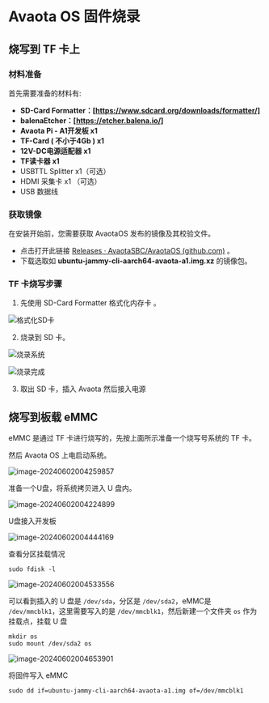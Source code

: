 # Avaota OS 固件烧录

## 烧写到 TF 卡上

### 材料准备

  首先需要准备的材料有: 

- **SD-Card Formatter：[https://www.sdcard.org/downloads/formatter/]**
- **balenaEtcher：[https://etcher.balena.io/]** 
- **Avaota Pi - A1开发板 x1**
- **TF-Card ( 不小于4Gb ) x1** 
- **12V-DC电源适配器 x1** 
- **TF读卡器 x1** 
- USBTTL Splitter x1（可选）
- HDMI 采集卡 x1 （可选）
- USB 数据线

### 获取镜像

在安装开始前，您需要获取 AvaotaOS 发布的镜像及其校验文件。

-  点击打开此链接 [Releases · AvaotaSBC/AvaotaOS (github.com)](https://github.com/AvaotaSBC/AvaotaOS/releases) 。
-  下载选取如 **ubuntu-jammy-cli-aarch64-avaota-a1.img.xz** 的镜像包。

### TF 卡烧写步骤

1. 先使用 SD-Card Formatter 格式化内存卡 。


![格式化SD卡](assets/01-os-flash/image-20240512140812779.png)

2. 烧录到 SD 卡。

![烧录系统](assets/01-os-flash/image-20240512141248775.png)

![烧录完成](assets/01-os-flash/image-20240512142321205.png)

3. 取出 SD 卡，插入 Avaota 然后接入电源

## 烧写到板载 eMMC

eMMC 是通过 TF 卡进行烧写的，先按上面所示准备一个烧写号系统的 TF 卡。

然后 Avaota OS 上电启动系统。

![image-20240602004259857](assets/post/01-os-flash/image-20240602004259857.png)

准备一个U盘，将系统拷贝进入 U 盘内。

![image-20240602004224899](assets/post/01-os-flash/image-20240602004224899.png)

U盘接入开发板

![image-20240602004444169](assets/post/01-os-flash/image-20240602004444169.png)

查看分区挂载情况

```
sudo fdisk -l
```

![image-20240602004533556](assets/post/01-os-flash/image-20240602004533556.png)

可以看到插入的 U 盘是 `/dev/sda`，分区是 `/dev/sda2`，eMMC是 `/dev/mmcblk1`，这里需要写入的是 `/dev/mmcblk1`，然后新建一个文件夹 `os` 作为挂载点，挂载 U 盘

```
mkdir os
sudo mount /dev/sda2 os
```

![image-20240602004653901](assets/post/01-os-flash/image-20240602004653901.png)

将固件写入 eMMC

```
sudo dd if=ubuntu-jammy-cli-aarch64-avaota-a1.img of=/dev/mmcblk1
```

